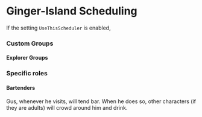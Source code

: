 ﻿Ginger-Island Scheduling
=======================

If the setting `UseThisScheduler` is enabled, 

### Custom Groups

#### Explorer Groups

### Specific roles

#### Bartenders

Gus, whenever he visits, will tend bar. When he does so, other characters (if they are adults) will crowd around him and drink.